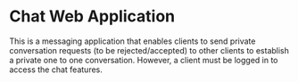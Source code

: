 <h1> Chat Web Application </h1>
This is a messaging application that enables clients to send private conversation requests (to be rejected/accepted) to other clients to establish a private one to one conversation.
However, a client must be logged in to access the chat features. 



